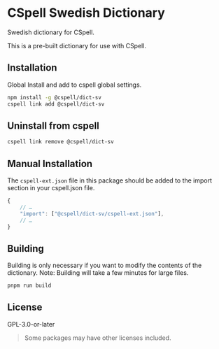 # CSpell Swedish Dictionary

Swedish dictionary for CSpell.

This is a pre-built dictionary for use with CSpell.

## Installation

Global Install and add to cspell global settings.

```sh
npm install -g @cspell/dict-sv
cspell link add @cspell/dict-sv
```

## Uninstall from cspell

```sh
cspell link remove @cspell/dict-sv
```

## Manual Installation

The `cspell-ext.json` file in this package should be added to the import section in your cspell.json file.

```javascript
{
    // …
    "import": ["@cspell/dict-sv/cspell-ext.json"],
    // …
}
```

## Building

Building is only necessary if you want to modify the contents of the dictionary. Note: Building will take a few minutes for large files.

```sh
pnpm run build
```

## License

GPL-3.0-or-later

> Some packages may have other licenses included.
